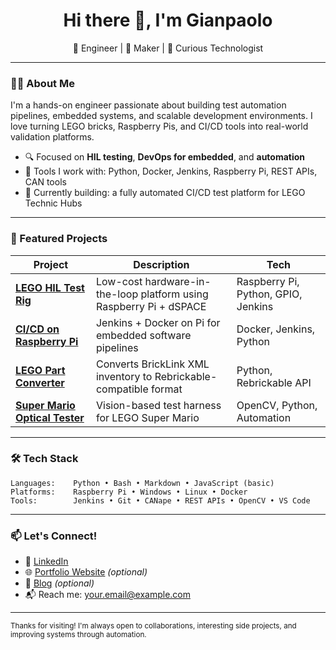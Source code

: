 
<h1 align="center">Hi there 👋, I'm Gianpaolo </h1>

<p align="center">
  🚀 Engineer | 🔧 Maker | 🧠 Curious Technologist  
</p>

---

### 👨‍💻 About Me

I'm a hands-on engineer passionate about building test automation pipelines, embedded systems, and scalable development environments. I love turning LEGO bricks, Raspberry Pis, and CI/CD tools into real-world validation platforms.

- 🔍 Focused on **HIL testing**, **DevOps for embedded**, and **automation**
- 🧰 Tools I work with: Python, Docker, Jenkins, Raspberry Pi, REST APIs, CAN tools
- 🎯 Currently building: a fully automated CI/CD test platform for LEGO Technic Hubs

---

### 🌟 Featured Projects

| Project | Description | Tech |
|--------|-------------|------|
| [**LEGO HIL Test Rig**](https://github.com/yourusername/lego-hil) | Low-cost hardware-in-the-loop platform using Raspberry Pi + dSPACE | Raspberry Pi, Python, GPIO, Jenkins |
| [**CI/CD on Raspberry Pi**](https://github.com/yourusername/jenkins-pi) | Jenkins + Docker on Pi for embedded software pipelines | Docker, Jenkins, Python |
| [**LEGO Part Converter**](https://github.com/yourusername/bricklink-rebrickable) | Converts BrickLink XML inventory to Rebrickable-compatible format | Python, Rebrickable API |
| [**Super Mario Optical Tester**](https://github.com/yourusername/supermario-tester) | Vision-based test harness for LEGO Super Mario | OpenCV, Python, Automation |

---

### 🛠 Tech Stack
```text
Languages:    Python • Bash • Markdown • JavaScript (basic)
Platforms:    Raspberry Pi • Windows • Linux • Docker
Tools:        Jenkins • Git • CANape • REST APIs • OpenCV • VS Code
```
---

### 📫 Let's Connect!

- 💼 [LinkedIn](https://linkedin.com/in/yourname)
- 🌐 [Portfolio Website](https://yourname.dev) *(optional)*
- 🧠 [Blog](https://dev.to/yourname) *(optional)*
- 📬 Reach me: your.email@example.com

---

<sub>Thanks for visiting! I'm always open to collaborations, interesting side projects, and improving systems through automation.</sub>




<!--
**Gianpy99/Gianpy99** is a ✨ _special_ ✨ repository because its `README.md` (this file) appears on your GitHub profile.

Here are some ideas to get you started:

- 🔭 I’m currently working on ...
- 🌱 I’m currently learning ...
- 👯 I’m looking to collaborate on ...
- 🤔 I’m looking for help with ...
- 💬 Ask me about ...
- 📫 How to reach me: ...
- 😄 Pronouns: ...
- ⚡ Fun fact: ...
-->
